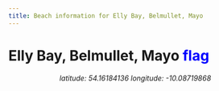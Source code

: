 ```yaml
---
title: Beach information for Elly Bay, Belmullet, Mayo
---
```

# Elly Bay, Belmullet, Mayo <span class="material-icons" style="color: blue;">flag</span>

<div align="center"><i>latitude: 54.16184136 longitude: -10.08719868</i></div>